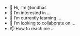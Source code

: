 - 👋 Hi, I’m @ondhas
- 👀 I’m interested in ...
- 🌱 I’m currently learning ...
- 💞️ I’m looking to collaborate on ...
- 📫 How to reach me ...

<!---
ondhas/ondhas is a ✨ special ✨ repository because its `README.md` (this file) appears on your GitHub profile.
You can click the Preview link to take a look at your changes.
--->
